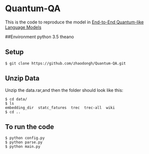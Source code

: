 # Quantum-QA

This is the code to reproduce the model in [End-to-End Quantum-like Language Models](http://oro.open.ac.uk/52878/1/16720-72069-3-SM.pdf)

##Environment
	python 3.5
	theano

## Setup
	$ git clone https://github.com/zhaodongh/Quantum-QA.git

## Unzip Data

Unzip the data.rar,and then the folder should look like this:

	$ cd data/
	$ ls
	embedding_dir  statc_fatures  trec  trec-all  wiki
	$ cd ..

## To run the code
	$ python config.py
	$ python parse.py
	$ python main.py


